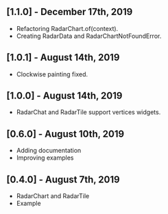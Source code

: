 ## [1.1.0] - December 17th, 2019

- Refactoring RadarChart.of(context).
- Creating RadarData and RadarChartNotFoundError.

## [1.0.1] - August 14th, 2019

- Clockwise painting fixed.

## [1.0.0] - August 14th, 2019

- RadarChat and RadarTile support vertices widgets.

## [0.6.0] - August 10th, 2019

- Adding documentation
- Improving examples

## [0.4.0] - August 7th, 2019

- RadarChart and RadarTile
- Example
